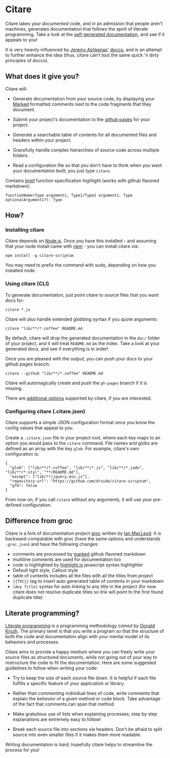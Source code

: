 # Citare

Citare takes your _documented_ code, and in an admission that people aren't machines,
generates documentation that follows the spirit of literate programming.  Take a look at the
[self-generated documentation](http://druide.github.com/citare-scriptum/), and see if it appeals to you!

It is very heavily influenced by [Jeremy Ashkenas](https://github.com/jashkenas)'
[docco](http://jashkenas.github.com/docco/), and is an attempt to further enhance the idea (thus,
citare can't tout the same quick 'n dirty principles of docco).


## What does it give you?

Citare will:

* Generate documentation from your source code, by displaying your [Marked](https://github.com/chjj/marked) formatted comments next to the code
  fragments that they document.

* Submit your project's documentation to the [github pages](http://pages.github.com/) for your project.

* Generate a searchable table of contents for all documented files and headers within your project.

* Gracefully handle complex hierarchies of source code across multiple folders.

* Read a configuration file so that you don't have to think when you want your documentation built;
  you just type `citare`.

Contains [brief](http://druide.github.com/citare-scriptum/lib/utils/brief.html) function specification highlight (works with github flavored markdown):

```
functionName(Type argument1, Type1/Type2 argument2, Type optionalArgument1?): Type
```

## How?

### Installing citare

Citare depends on [Node.js](http://nodejs.org/). Once you have this installed - and assuming that
your node install came with [npm](http://npmjs.org/) - you can install citare via:

    npm install -g citare-scriptum

You may need to prefix the command with sudo, depending on how you installed node.


### Using citare (CLI)

To generate documentation, just point citare to source files that you want docs for:

    citare *.js

Citare will also handle extended globbing syntax if you quote arguments:

    citare "lib/**/*.coffee" README.md

By default, citare will drop the generated documentation in the `doc/` folder of your project, and it
will treat `README.md` as the index.  Take a look at your generated docs, and see if everything is
in order!

Once you are pleased with the output, you can push your docs to your github pages branch:

    citare --github "lib/**/*.coffee" README.md

Citare will automagically create and push the `gh-pages` branch if it is missing.

There are [additional options](http://druide.github.com/citare-scriptum/lib/cli.html#cli-options) supported by
citare, if you are interested.


### Configuring citare (.citare.json)

Citare supports a simple JSON configuration format once you know the config values that appeal to you.

Create a `.citare.json` file in your project root, where each key maps to an option you would pass to
the `citare` command.  File names and globs are defined as an array with the key `glob`.  For
example, citare's own configuration is:

    {
      "glob": ["lib/**/*.coffee", "lib/**/*.js", "lib/**/*.jade", "lib/**/*.styl", "**/README.md"],
      "except": ["lib/**/jquery.min.js"],
      "repository-url": "https://github.com/druide/citare-scriptum",
      "gfm": false
    }

From now on, if you call `citare` without any arguments, it will use your pre-defined configuration.

## Difference from groc
Citare is a fork of documentation project [groc](https://github.com/nevir/groc) written by
[Ian MacLeod](https://github.com/nevir). It is backward-compatable with groc (have the same options and
understands `.groc.json`) and have the following changes:

- comments are processed by [marked](https://github.com/chjj/marked) github flavored markdown
- multiline comments are used for documentation too
- code is highlighted by [highlight.js](https://github.com/isagalaev/highlight.js) javascript
  syntax highlighter
- Default light style, Callout style
- table of contents includes all the files with all the titles from project
- `{{TOC}}` tag to insert auto generated table of contents in your markdown
- `[Any Title]` syntax for auto linking to any title in the project (for now citare does
  not resolve duplicate titles so link will point to the first found duplicate title)

## Literate programming?

[Literate programming](http://en.wikipedia.org/wiki/Literate_programming) is a programming
methodology coined by [Donald Knuth](http://en.wikipedia.org/wiki/Donald_Knuth).  The primary tenet
is that you write a program so that the structure of both the code and documentation align with
your mental model of its behaviors and processes.

Citare aims to provide a happy medium where you can freely write your source files as structured
documents, while not going out of your way to restructure the code to fit the documentation.
Here are some suggested guidelines to follow when writing your code:

* Try to keep the size of each source file down.  It is helpful if each file fulfills a specific
  feature of your application or library.

* Rather than commenting individual lines of code, write comments that explain the _behavior_ of a
  given method or code block.  Take advantage of the fact that comments can span that method.

* Make gratuitous use of lists when explaining processes; step by step explanations are extremely
  easy to follow!

* Break each source file into sections via headers.  Don't be afraid to split source into even
  smaller files if it makes them more readable.

Writing documentation is _hard_; hopefully citare helps to streamline the process for you!
